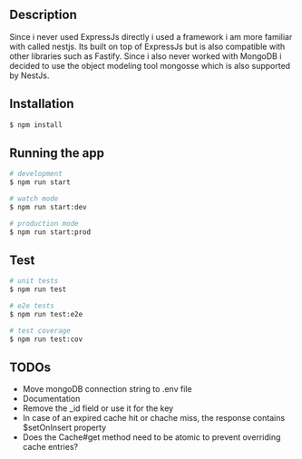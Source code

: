 ## Description

Since i never used ExpressJs directly i used a framework i am more familiar with called nestjs. Its built on top of ExpressJs but is also compatible with other libraries such as Fastify. Since i also never worked with MongoDB i decided to use the object modeling tool mongosse which is also supported by NestJs.

## Installation

```bash
$ npm install
```

## Running the app

```bash
# development
$ npm run start

# watch mode
$ npm run start:dev

# production mode
$ npm run start:prod
```

## Test

```bash
# unit tests
$ npm run test

# e2e tests
$ npm run test:e2e

# test coverage
$ npm run test:cov
```

## TODOs

- Move mongoDB connection string to .env file
- Documentation
- Remove the \_id field or use it for the key
- In case of an expired cache hit or chache miss, the response contains $setOnInsert property
- Does the Cache#get method need to be atomic to prevent overriding cache entries? 

